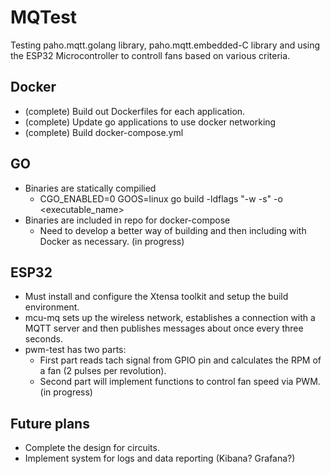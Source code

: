 # MQTest

Testing paho.mqtt.golang library, paho.mqtt.embedded-C library and using the ESP32 Microcontroller to controll fans based on various criteria.

## Docker

- (complete) Build out Dockerfiles for each application.
- (complete) Update go applications to use docker networking
- (complete) Build docker-compose.yml

## GO

- Binaries are statically compilied
  - CGO_ENABLED=0 GOOS=linux go build -ldflags "-w -s" -o <executable_name>
- Binaries are included in repo for docker-compose
  - Need to develop a better way of building and then including with Docker as necessary. (in progress)

## ESP32

- Must install and configure the Xtensa toolkit and setup the build environment.
- mcu-mq sets up the wireless network, establishes a connection with a MQTT server and then publishes messages about once every three seconds.
- pwm-test has two parts:
  - First part reads tach signal from GPIO pin and calculates the RPM of a fan (2 pulses per revolution).
  - Second part will implement functions to control fan speed via PWM. (in progress)

## Future plans

- Complete the design for circuits.
- Implement system for logs and data reporting (Kibana? Grafana?)

